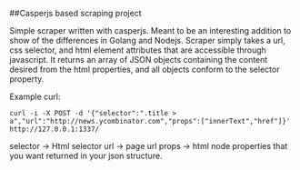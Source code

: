 ##Casperjs based scraping project

Simple scraper written with casperjs. Meant to be an interesting addition to show of the differences in Golang and Nodejs.
Scraper simply takes a url, css selector, and html element attributes that are accessible through javascript. It returns an array
of JSON objects containing the content desired from the html properties, and all objects conform to the selector property.

Example curl:

    curl -i -X POST -d '{"selector":".title > a","url":"http://news.ycombinator.com","props":["innerText","href"]}' http://127.0.0.1:1337/

selector -> Html selector
url -> page url
props -> html node properties that you want returned in your json structure.

